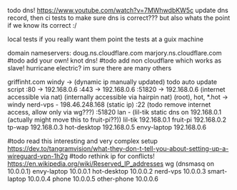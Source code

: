 todo dns!
https://www.youtube.com/watch?v=7MWhwdbKW5c
update dns record, then ci tests to make sure dns is correct???
but also whats the point if we know its correct :/

local tests if you really want them
point the tests at a guix machine






domain nameservers:
doug.ns.cloudflare.com
marjory.ns.cloudflare.com
#todo add your own! knot dns!
#todo add non cloudflare which works as slave! hurricane electric? im sure there are many others

griffinht.com
    windy -> (dynamic ip manually updated) todo auto update script
        :80 -> 192.168.0.6
        :443 -> 192.168.0.6
        :51820 -> 192.168.0.6
        (internet accessible via nat)
        (internally accessible via hairpin nat)
    (root), hot, \*.hot -> windy 
    nerd-vps - 198.46.248.168 (static ip)
        :22 (todo remove internet access, allow only via wg???)
        :51820
    lan - (lil-tik static dns on 192.168.0.1 (actually might move this to fruit-pi??))
        lil-tik     192.168.0.1
        fruit-pi    192.168.0.2
        tp-wap      192.168.0.3
        hot-desktop 192.168.0.5
        envy-laptop 192.168.0.6

#todo read this interesting and very complex setup https://dev.to/tangramvision/what-they-don-t-tell-you-about-setting-up-a-wireguard-vpn-1h2g 
#todo rethink ip for conflicts! https://en.wikipedia.org/wiki/Reserved_IP_addresses
    wg (dnsmasq on 10.0.0.1)
        envy-laptop     10.0.0.1
        hot-desktop     10.0.0.2
        nerd-vps        10.0.0.3
        smart-laptop    10.0.0.4
        phone           10.0.0.5
        other-phone     10.0.0.6
